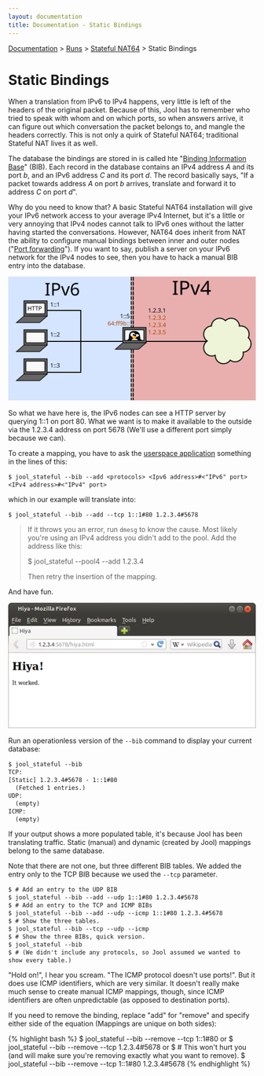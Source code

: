 ```yaml
---
layout: documentation
title: Documentation - Static Bindings
---
```


[Documentation](doc-index.html) > [Runs](doc-index.html#runs) > [Stateful NAT64](mod-run-stateful.html) > Static Bindings

# Static Bindings

When a translation from IPv6 to IPv4 happens, very little is left of the headers of the original packet. Because of this, Jool has to remember who tried to speak with whom and on which ports, so when answers arrive, it can figure out which conversation the packet belongs to, and mangle the headers correctly. This is not only a quirk of Stateful NAT64; traditional Stateful NAT lives it as well.

The database the bindings are stored in is called hte "[Binding Information Base](misc-bib.html)" (BIB). Each record in the database contains an IPv4 address _A_ and its port _b_, and an IPv6 address _C_ and its port _d_. The record basically says, "If a packet towards address _A_ on port _b_ arrives, translate and forward it to address _C_ on port _d_".

Why do you need to know that? A basic Stateful NAT64 installation will give your IPv6 network access to your average IPv4 Internet, but it's a little or very annoying that IPv4 nodes cannot talk to IPv6 ones without the latter having started the conversations. However, NAT64 does inherit from NAT the ability to configure manual bindings between inner and outer nodes ("<a href="http://en.wikipedia.org/wiki/Port_forwarding" target="_blank">Port forwarding</a>"). If you want to say, publish a server on your IPv6 network for the IPv4 nodes to see, then you have to hack a manual BIB entry into the database.

![Fig.1 - Network design](images/static-network.svg)

So what we have here is, the IPv6 nodes can see a HTTP server by querying 1::1 on port 80. What we want is to make it available to the outside via the 1.2.3.4 address on port 5678 (We'll use a different port simply because we can).

To create a mapping, you have to ask the [userspace application](usr-install.html) something in the lines of this:

	$ jool_stateful --bib --add <protocols> <Ipv6 address>#<"IPv6" port> <IPv4 address>#<"IPv4" port>

which in our example will translate into:

	$ jool_stateful --bib --add --tcp 1::1#80 1.2.3.4#5678

> If it throws you an error, run `dmesg` to know the cause. Most likely you're using an IPv4 address you didn't add to the pool. Add the address like this:
> 
> 	$ jool_stateful --pool4 --add 1.2.3.4
> 
> Then retry the insertion of the mapping.

And have fun.

![Fig.2 - Test](images/static-hiya.png)

Run an operationless version of the `--bib` command to display your current database:

	$ jool_stateful --bib
	TCP:
	[Static] 1.2.3.4#5678 - 1::1#80
	  (Fetched 1 entries.)
	UDP:
	  (empty)
	ICMP:
	  (empty)

If your output shows a more populated table, it's because Jool has been translating traffic. Static (manual) and dynamic (created by Jool) mappings belong to the same database.

Note that there are not one, but three different BIB tables. We added the entry only to the TCP BIB because we used the `--tcp` parameter.

	$ # Add an entry to the UDP BIB
	$ jool_stateful --bib --add --udp 1::1#80 1.2.3.4#5678
	$ # Add an entry to the TCP and ICMP BIBs
	$ jool_stateful --bib --add --udp --icmp 1::1#80 1.2.3.4#5678
	$ # Show the three tables.
	$ jool_stateful --bib --tcp --udp --icmp
	$ # Show the three BIBs, quick version.
	$ jool_stateful --bib
	$ # (We didn't include any protocols, so Jool assumed we wanted to show every table.)

"Hold on!", I hear you scream. "The ICMP protocol doesn't use ports!". But it does use ICMP identifiers, which are very similar. It doesn't really make much sense to create manual ICMP mappings, though, since ICMP identifiers are often unpredictable (as opposed to destination ports).

If you need to remove the binding, replace "add" for "remove" and specify either side of the equation (Mappings are unique on both sides):

{% highlight bash %}
$ jool_stateful --bib --remove --tcp 1::1#80
or
$ jool_stateful --bib --remove --tcp 1.2.3.4#5678
or
$ # This won't hurt you (and will make sure you're removing exactly what you want to remove).
$ jool_stateful --bib --remove --tcp 1::1#80 1.2.3.4#5678
{% endhighlight %}

